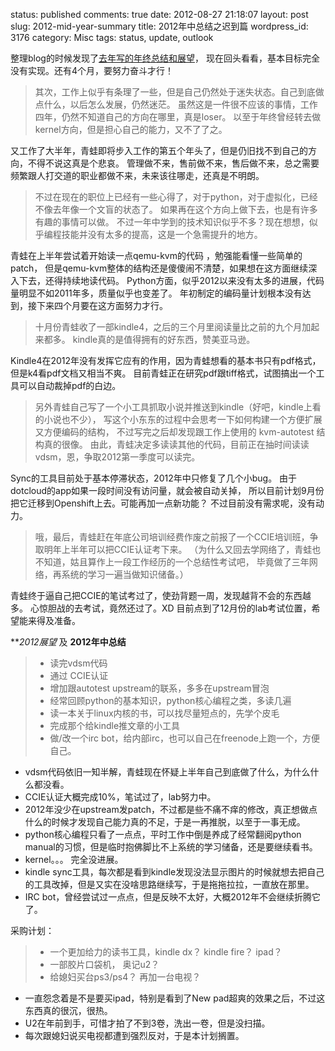 status: published
comments: true
date: 2012-08-27 21:18:07
layout: post
slug: 2012-mid-year-summary
title: 2012年中总结之迟到篇
wordpress_id: 3176
category: Misc
tags: status, update, outlook

整理blog的时候发现了[去年写的年终总结和展望](https://gfrog.net/2011/12/2011-summary-and-2012-outlook/)，
现在回头看看，基本目标完全没有实现。还有4个月，要努力奋斗才行！


> 其次，工作上似乎有条理了一些，但是自己仍然处于迷失状态。自己到底做点什么，以后怎么发展，仍然迷茫。
> 虽然这是一件很不应该的事情，工作四年，仍然不知道自己的方向在哪里，真是loser。
> 以至于年终曾经转去做kernel方向，但是担心自己的能力，又不了了之。

又工作了大半年，青蛙即将步入工作的第五个年头了，但是仍旧找不到自己的方向，不得不说这真是个悲哀。
管理做不来，售前做不来，售后做不来，总之需要频繁跟人打交道的职业都做不来，未来该往哪走，还真是不明朗。

> 不过在现在的职位上已经有一些心得了，对于python，对于虚拟化，已经不像去年像一个文盲的状态了。
> 如果再在这个方向上做下去，也是有许多有趣的事情可以做。
> 不过一年中学到的技术知识似乎不多？现在想想，似乎编程技能并没有太多的提高，这是一个急需提升的地方。


青蛙在上半年尝试着开始读一点qemu-kvm的代码 ，勉强能看懂一些简单的patch，
但是qemu-kvm整体的结构还是傻傻闹不清楚，如果想在这方面继续深入下去，还得持续地读代码。
Python方面，似乎2012以来没有太多的进展，代码量明显不如2011年多，质量似乎也变差了。
年初制定的编码量计划根本没有达到，接下来四个月要在这方面努力才行。


> 十月份青蛙收了一部kindle4，之后的三个月里阅读量比之前的九个月加起来都多。
> kindle真的是值得拥有的好东西，赞美亚马逊。


Kindle4在2012年没有发挥它应有的作用，因为青蛙想看的基本书只有pdf格式，但是k4看pdf文档又相当不爽。
目前青蛙正在研究pdf跟tiff格式，试图搞出一个工具可以自动裁掉pdf的白边。


> 另外青蛙自己写了一个小工具抓取小说并推送到kindle（好吧，kindle上看的小说也不少），
> 写这个小东东的过程中会思考一下如何构建一个方便扩展又方便编码的结构，
> 不过写完之后却发现跟工作上使用的 kvm-autotest 结构真的很像。
> 由此，青蛙决定多读读其他的代码，目前正在抽时间读读vdsm，恩，争取2012第一季度可以读完。


Sync的工具目前处于基本停滞状态，2012年中只修复了几个小bug。
由于dotcloud的app如果一段时间没有访问量，就会被自动关掉，
所以目前计划9月份把它迁移到Openshift上去。可能再加一点新功能？
不过目前没有需求呢，没有动力。


> 哦，最后，青蛙赶在年底公司培训经费作废之前报了一个CCIE培训班，争取明年上半年可以把CCIE认证考下来。
> （为什么又回去学网络了，青蛙也不知道，姑且算作上一段工作经历的一个总结性考试吧，
> 毕竟做了三年网络，再系统的学习一遍当做知识储备。）


青蛙终于逼自己把CCIE的笔试考过了，使劲背题一周，发现越背不会的东西越多。
心惊胆战的去考试，竟然还过了。XD
目前点到了12月份的lab考试位置，希望能来得及准备。

**_2012展望_ 及 **2012年中总结**

>   * 读完vdsm代码
>   * 通过 CCIE认证
>   * 增加跟autotest upstream的联系，多多在upstream冒泡
>   * 经常回顾python的基本知识，python核心编程之类，多读几遍
>   * 读一本关于linux内核的书，可以找尽量短点的，先学个皮毛
>   * 完成那个给kindle推文章的小工具
>   * 做/改一个irc bot，给内部irc，也可以自己在freenode上跑一个，方便自己。

  * vdsm代码依旧一知半解，青蛙现在怀疑上半年自己到底做了什么，为什么什么都没看。
  * CCIE认证大概完成10%，笔试过了，lab努力中。
  * 2012年没少在upstream发patch，不过都是些不痛不痒的修改，真正想做点什么的时候才发现自己能力真的不足，于是一再推脱，以至于一事无成。
  * python核心编程只看了一点点，平时工作中倒是养成了经常翻阅python manual的习惯，但是临时抱佛脚比不上系统的学习储备，还是要继续看书。
  * kernel。。。 完全没进展。
  * kindle sync工具，每次都是看到kindle发现没法显示图片的时候就想去把自己的工具改掉，但是又实在没啥思路继续写，于是拖拖拉拉，一直放在那里。
  * IRC bot，曾经尝试过一点点，但是反映不太好，大概2012年不会继续折腾它了。


采购计划：

>   * 一个更加给力的读书工具，kindle dx？ kindle fire？ ipad？
>   * 一部胶片口袋机， 奥记u2？
>   * 给媳妇买台ps3/ps4？ 再加一台电视？

  * 一直怨念着是不是要买ipad，特别是看到了New pad超爽的效果之后，不过这东西真的很沉，很热。
  * U2在年前到手，可惜才拍了不到3卷，洗出一卷，但是没扫描。
  * 每次跟媳妇说买电视都遭到强烈反对，于是本计划搁置。
